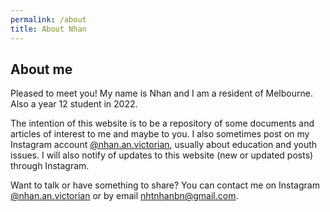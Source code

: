 ```yaml
---
permalink: /about
title: About Nhan
---
```


## About me

Pleased to meet you!
My name is Nhan and I am a resident of Melbourne.
Also a year 12 student in 2022.

The intention of this website is to be a repository of some documents and articles of interest to me and maybe to you.
I also sometimes post on my Instagram account [@nhan.an.victorian](https://instagram.com/nhan.an.victorian),
usually about education and youth issues. I will also notify of updates to this website (new or updated posts) through Instagram.

Want to talk or have something to share?
You can contact me on Instagram [@nhan.an.victorian](https://instagram.com/nhan.an.victorian)
or by email [nhtnhanbn@gmail.com](mailto:nhtnhanbn@gmail.com).
